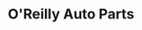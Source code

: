 ---
title: "O'Reilly Auto Parts"
url: /chandler/oreilly-auto-parts-west-ray-road/
shop: Autoteile
---